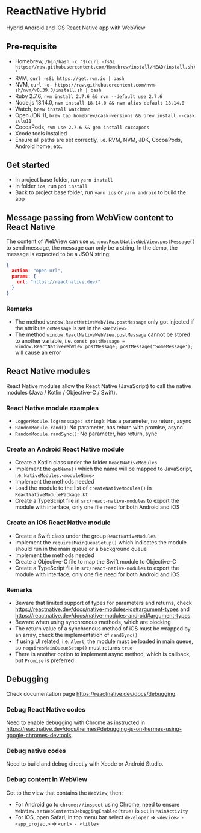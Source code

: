 # ReactNative Hybrid

Hybrid Android and iOS React Native app with WebView

## Pre-requisite

- Homebrew, `/bin/bash -c "$(curl -fsSL https://raw.githubusercontent.com/Homebrew/install/HEAD/install.sh)"`
- RVM, `curl -sSL https://get.rvm.io | bash`
- NVM, `curl -o- https://raw.githubusercontent.com/nvm-sh/nvm/v0.39.3/install.sh | bash`
- Ruby 2.7.6, `rvm install 2.7.6 && rvm --default use 2.7.6`
- Node.js 18.14.0, `nvm install 18.14.0 && nvm alias default 18.14.0`
- Watch, `brew install watchman`
- Open JDK 11, `brew tap homebrew/cask-versions && brew install --cask zulu11`
- CocoaPods, `rvm use 2.7.6 && gem install cocoapods`
- Xcode tools installed
- Ensure all paths are set correctly, i.e. RVM, NVM, JDK, CocoaPods, Android home, etc.

## Get started

- In project base folder, run `yarn install`
- In folder `ios`, run `pod install`
- Back to project base folder, run `yarn ios` or `yarn android` to build the app

## Message passing from WebView content to React Native

The content of WebView can use `window.ReactNativeWebView.postMessage()` to send message, the message can only be a string. In the demo, the message is expected to be a JSON string:

```json
{
  action: "open-url",
  params: {
    url: "https://reactnative.dev/"
  }
}
```

### Remarks

- The method `window.ReactNativeWebView.postMessage` only got injected if the attribute `onMessage` is set in the `<WebView>`
- The method `window.ReactNativeWebView.postMessage` cannot be stored to another variable, i.e. `const postMessage = window.ReactNativeWebView.postMessage; postMessage('SomeMessage');` will cause an error

## React Native modules

React Native modules allow the React Native (JavaScript) to call the native modules (Java / Kotlin / Objective-C / Swift).

### React Native module examples

- `LoggerModule.log(message: string)`: Has a parameter, no return, async
- `RandomModule.rand()`: No parameter, has return with promise, async
- `RandomModule.randSync()`: No parameter, has return, sync

### Create an Android React Native module

- Create a Kotlin class under the folder `ReactNativeModules`
- Implement the `getName()` which the name will be mapped to JavaScript, i.e. `NativeModules.<moduleName>`
- Implement the methods needed
- Load the module to the list of `createNativeModules()` in `ReactNativeModulePackage.kt`
- Create a TypeScript file in `src/react-native-modules` to export the module with interface, only one file need for both Android and iOS

### Create an iOS React Native module

- Create a Swift class under the group `ReactNativeModules`
- Implement the `requiresMainQueueSetup()` which indicates the module should run in the main queue or a background queue
- Implement the methods needed
- Create a Objective-C file to map the Swift module to Objective-C
- Create a TypeScript file in `src/react-native-modules` to export the module with interface, only one file need for both Android and iOS

### Remarks

- Beware that limited support of types for parameters and returns, check <https://reactnative.dev/docs/native-modules-ios#argument-types> and <https://reactnative.dev/docs/native-modules-android#argument-types>
- Beware when using synchronous methods, which are blocking
- The return value of a synchronous method of iOS must be wrapped by an array, check the implementation of `randSync()`
- If using UI related, i.e. `Alert`, the module must be loaded in main queue, so `requiresMainQueueSetup()` must returns `true`
- There is another option to implement async method, which is callback, but `Promise` is preferred

## Debugging

Check documentation page <https://reactnative.dev/docs/debugging>.

### Debug React Native codes

Need to enable debugging with Chrome as instructed in <https://reactnative.dev/docs/hermes#debugging-js-on-hermes-using-google-chromes-devtools>.

### Debug native codes

Need to build and debug directly with Xcode or Android Studio.

### Debug content in WebView

Got to the view that contains the `WebView`, then:

- For Android go to `chrome://inspect` using Chrome, need to ensure `WebView.setWebContentsDebuggingEnabled(true)` is set in `MainActivity`
- For iOS, open Safari, in top menu bar select `developer` => `<device> - <app_project>` => `<url> - <title>`
